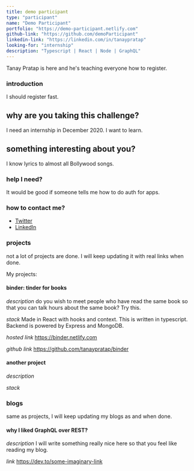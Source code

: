 ```yaml
---
title: demo participant
type: "participant"
name: "Demo Participant"
portfolio: "https://demo-participant.netlify.com"
github-link: "https://github.com/demoParticipant"
linkedin-link: "https://linkedin.com/in/tanaypratap"
looking-for: "internship"
description: "Typescript | React | Node | GraphQL"
---
```


Tanay Pratap is here and he's teaching everyone how to register.

### introduction

I should register fast.

## why are you taking this challenge?

I need an internship in December 2020.
I want to learn.

## something interesting about you?

I know lyrics to almost all Bollywood songs.

### help I need?

It would be good if someone tells me how to do auth for apps.

### how to contact me?

- [Twitter](https://twitter.com/)
- [LinkedIn](https://linkedin.com/in/tapratap)

### projects

not a lot of projects are done. I will keep updating it with real links when done.

My projects:

#### binder: tinder for books

_description_ do you wish to meet people who have read the same book so that you can talk hours about the same book? Try this.

_stack_ Made in React with hooks and context. This is written in typescript. Backend is powered by Express and MongoDB.

_hosted link_ https://binder.netlify.com

_github link_ https://github.com/tanaypratap/binder

#### another project

_description_

_stack_

### blogs

same as projects, I will keep updating my blogs as and when done.

#### why I liked GraphQL over REST?

_description_ I will write something really nice here so that you feel like reading my blog.

_link_ https://dev.to/some-imaginary-link
